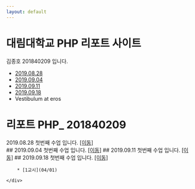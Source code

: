 ```yaml
---
layout: default
---
```


<div class="jumbotron jumbotron-fluid">
  <div class="container">
    <h1 class="display-4">대림대학교 PHP 리포트 사이트</h1>
    <p class="lead">김종호 201840209 입니다.</p>
  </div>
</div>

<div class="container">
  <div class="row">
    <div class="col-sm-3">
        <ul class="list-group">
            <li class="list-group-item"><a href="./01">2019.08.28</a></li>
            <li class="list-group-item"><a href="./02/lecture_02" >2019.09.04</a></li>
            <li class="list-group-item"><a href="./03">2019.09.11</a></li>
            <li class="list-group-item"><a href="./04">2019.09.18</a></li>
            <li class="list-group-item">Vestibulum at eros</li>
          </ul>
    </div>
    <div class="col-sm-9">
     <h1> 리포트 PHP_ 201840209</h1>
         2019.08.28
        첫번째 수업 입니다. <a href="./01">[이동]</a><br>
        ## 2019.09.04
        첫번째 수업 입니다. <a href="./02/lecture_02" >[이동]</a>
        ## 2019.09.11
        첫번째 수업 입니다. <a href="./03">[이동]</a>
        ## 2019.09.18
        첫번째 수업 입니다. <a href="./04">[이동]</a>

        * [1교시](04/01)

    </div>
  </div>
</div>



